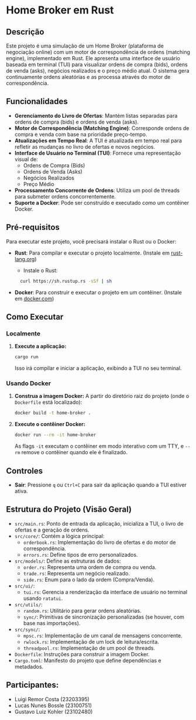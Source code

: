 # Home Broker em Rust

## Descrição

Este projeto é uma simulação de um Home Broker (plataforma de negociação online) com um motor de correspondência de ordens (matching engine), implementado em Rust. Ele apresenta uma interface de usuário baseada em terminal (TUI) para visualizar ordens de compra (bids), ordens de venda (asks), negócios realizados e o preço médio atual. O sistema gera continuamente ordens aleatórias e as processa através do motor de correspondência.

## Funcionalidades

- **Gerenciamento do Livro de Ofertas**: Mantém listas separadas para ordens de compra (bids) e ordens de venda (asks).
- **Motor de Correspondência (Matching Engine)**: Corresponde ordens de compra e venda com base na prioridade preço-tempo.
- **Atualizações em Tempo Real**: A TUI é atualizada em tempo real para refletir as mudanças no livro de ofertas e novos negócios.
- **Interface de Usuário no Terminal (TUI)**: Fornece uma representação visual de:
  - Ordens de Compra (Bids)
  - Ordens de Venda (Asks)
  - Negócios Realizados
  - Preço Médio
- **Processamento Concorrente de Ordens**: Utiliza um pool de threads para submeter ordens concorrentemente.
- **Suporte a Docker**: Pode ser construído e executado como um contêiner Docker.

## Pré-requisitos

Para executar este projeto, você precisará instalar o Rust ou o Docker:

- **Rust**: Para compilar e executar o projeto localmente. (Instale em [rust-lang.org](https://www.rust-lang.org/tools/install))

  - Instale o Rust:

  ```bash
    curl https://sh.rustup.rs -sSf | sh
  ```

- **Docker**: Para construir e executar o projeto em um contêiner. (Instale em [docker.com](https://www.docker.com/get-started))

## Como Executar

### Localmente

1.  **Execute a aplicação:**
    ```bash
    cargo run
    ```
    Isso irá compilar e iniciar a aplicação, exibindo a TUI no seu terminal.

### Usando Docker

1.  **Construa a imagem Docker:**
    A partir do diretório raiz do projeto (onde o `Dockerfile` está localizado):

    ```bash
    docker build -t home-broker .
    ```

2.  **Execute o contêiner Docker:**
    ```bash
    docker run --rm -it home-broker
    ```
    As flags `-it` executam o contêiner em modo interativo com um TTY, e `--rm` remove o contêiner quando ele é finalizado.

## Controles

- **Sair**: Pressione `q` ou `Ctrl+C` para sair da aplicação quando a TUI estiver ativa.

## Estrutura do Projeto (Visão Geral)

- `src/main.rs`: Ponto de entrada da aplicação, inicializa a TUI, o livro de ofertas e a geração de ordens.
- `src/core/`: Contém a lógica principal:
  - `orderbook.rs`: Implementação do livro de ofertas e do motor de correspondência.
  - `errors.rs`: Define tipos de erro personalizados.
- `src/models/`: Define as estruturas de dados:
  - `order.rs`: Representa uma ordem de compra ou venda.
  - `trade.rs`: Representa um negócio realizado.
  - `side.rs`: Enum para o lado da ordem (Compra/Venda).
- `src/ui/`:
  - `tui.rs`: Gerencia a renderização da interface de usuário no terminal usando `ratatui`.
- `src/utils/`:
  - `random.rs`: Utilitário para gerar ordens aleatórias.
  - `sync/`: Primitivas de sincronização personalizadas (se houver, com base nas importações).
- `src/sync/`:
  - `mpsc.rs`: Implementação de um canal de mensagens concorrente.
  - `rwlock.rs`: Implementação de um lock de leitura/escrita.
  - `threadpool.rs`: Implementação de um pool de threads.
- `Dockerfile`: Instruções para construir a imagem Docker.
- `Cargo.toml`: Manifesto do projeto que define dependências e metadados.

## Participantes:

- Luigi Remor Costa (23203395)
- Lucas Nunes Bossle (23100751)
- Gustavo Luiz Kohler (23102480)
